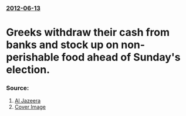 ### [2012-06-13](/news/2012/06/13/index.md)

# Greeks withdraw their cash from banks and stock up on non-perishable food ahead of Sunday's election. 




### Source:

1. [Al Jazeera](http://www.aljazeera.com/news/europe/2012/06/201261311345228523.html)
1. [Cover Image](http://www.aljazeera.com/mritems/images/2012/6/13//2012613114111504734_20.jpg)
